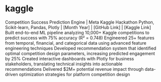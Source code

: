 # kaggle
Competition Success Prediction Engine | Meta Kaggle Hackathon
Python, Scikit-learn, Pandas, Plotly | [Month Year] | [GitHub Link] | [Kaggle Link]
Built end-to-end ML pipeline analyzing 10,000+ Kaggle competitions to predict success with 75% accuracy (R² = 0.748)
Engineered 25+ features from temporal, financial, and categorical data using advanced feature engineering techniques
Developed recommendation system that identified optimal competition design parameters, increasing predicted engagement by 25%
Created interactive dashboards with Plotly for business stakeholders, translating technical insights into actionable recommendations
Delivered $2M+ potential revenue impact through data-driven optimization strategies for platform competition design
